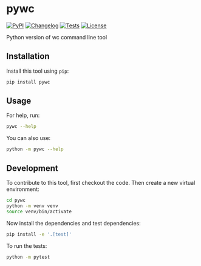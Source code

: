 # pywc

[![PyPI](https://img.shields.io/pypi/v/pywc.svg)](https://pypi.org/project/pywc/)
[![Changelog](https://img.shields.io/github/v/release/Akatama/pywc?include_prereleases&label=changelog)](https://github.com/Akatama/pywc/releases)
[![Tests](https://github.com/Akatama/pywc/actions/workflows/test.yml/badge.svg)](https://github.com/Akatama/pywc/actions/workflows/test.yml)
[![License](https://img.shields.io/badge/license-Apache%202.0-blue.svg)](https://github.com/Akatama/pywc/blob/master/LICENSE)

Python version of wc command line tool

## Installation

Install this tool using `pip`:
```bash
pip install pywc
```
## Usage

For help, run:
```bash
pywc --help
```
You can also use:
```bash
python -m pywc --help
```
## Development

To contribute to this tool, first checkout the code. Then create a new virtual environment:
```bash
cd pywc
python -m venv venv
source venv/bin/activate
```
Now install the dependencies and test dependencies:
```bash
pip install -e '.[test]'
```
To run the tests:
```bash
python -m pytest
```

